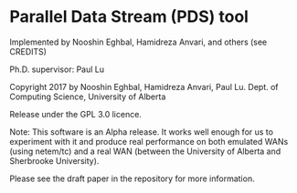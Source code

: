 # Parallel Data Stream (PDS) tool

Implemented by Nooshin Eghbal, Hamidreza Anvari, and others (see CREDITS)

Ph.D. supervisor:  Paul Lu

Copyright 2017 by Nooshin Eghbal, Hamidreza Anvari, Paul Lu.
Dept. of Computing Science, University of Alberta

Release under the GPL 3.0 licence.

Note:  This software is an Alpha release.  It works well enough for us
to experiment with it and produce real performance on both emulated
WANs (using netem/tc) and a real WAN (between the University of Alberta
and Sherbrooke University).

Please see the draft paper in the repository for more information.
